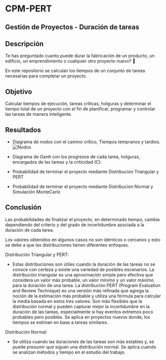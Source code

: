 # CPM-PERT
## Gestión de Proyectos - Duración de tareas 

## Descripción
Te has preguntado cuanto puede durar la fabricación de un producto, un edificio, un emprendimiento o cualquier otro proyecto nuevo? 🤔

En este repositorio se calculan los tiempos de un conjunto de tareas necesarias para completar un proyecto.

## Objetivo

Calcular tiempos de ejecución, tareas críticas, holguras y determinar el tiempo total de un  proyecto con el fin de planificar, programar y controlar las tareas de manera inteligente.

## Resultados
- Diagrama de nodos con el camino crítico, Tiempos tempranos y tardios.
![Nodos](https://github.com/Rodzxc/CPM-PERT/assets/133074545/4dbd255e-fd47-45e8-8aa2-ab671594ff1c)
  
- Diagrama de Gantt con los progresos de cada tarea, holguras, encargados de las tareas y la criticidad (C).
- Probabilidad de terminar el proyecto mediante Distribución Triangular y PERT
- Probabilidad de terminar el proyecto mediante Distribución Normal y Simulación MonteCarlo

## Conclusión
Las probabilidades de finalizar el proyecto, en determinado tiempo, cambia dependiendo del criterio y del grado de incertidumbre asociada a la duración de cada tarea.

Los valores obtenidos en algunos casos no son idénticos o cercanos y esto se debe a que las distribuciones tienen diferentes enfoques.

Distribución Triangular y PERT:

- Estas distribuciones son útiles cuando la duración de las tareas no se conoce con certeza y existe una variedad de posibles escenarios. La distribución triangular es una aproximación simple pero efectiva que considera un valor más probable, un valor mínimo y un valor máximo para la duración de una tarea. La distribución PERT (Program Evaluation and Review Technique) es una versión más refinada que agrega la noción de la estimación más probable y utiliza una fórmula para calcular la media basada en estos tres valores.
Son  más flexibles que la distribución normal y pueden capturar mejor la incertidumbre en la duración de las tareas, especialmente si hay eventos extremos poco probables pero posibles.
Se aplica en proyectos nuevos donde, los tiempos se estiman en base a tareas similares.

Distribución Normal:

- Se utiliza cuando las duraciones de las tareas son más estables y, se puede presumir que siguen una distribución normal. Se aplica cuando se analizan métodos y tiempo en el estudio del trabajo.
